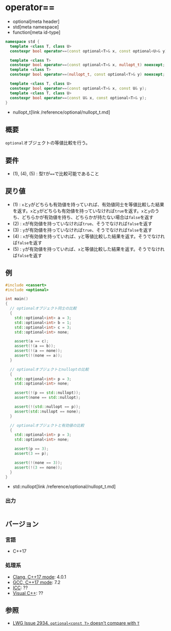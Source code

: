 # operator==
* optional[meta header]
* std[meta namespace]
* function[meta id-type]

```cpp
namespace std {
  template <class T, class U>
  constexpr bool operator==(const optional<T>& x, const optional<U>& y); // (1)

  template <class T>
  constexpr bool operator==(const optional<T>& x, nullopt_t) noexcept;   // (2)
  template <class T>
  constexpr bool operator==(nullopt_t, const optional<T>& y) noexcept;   // (3)

  template <class T, class U>
  constexpr bool operator==(const optional<T>& x, const U& y);           // (4)
  template <class T, class U>
  constexpr bool operator==(const U& x, const optional<T>& y);           // (5)
}
```
* nullopt_t[link /reference/optional/nullopt_t.md]

## 概要
`optional`オブジェクトの等値比較を行う。


## 要件
- (1), (4), (5) : 型`T`が`==`で比較可能であること


## 戻り値
- (1) : `x`と`y`がどちらも有効値を持っていれば、有効値同士を等値比較した結果を返す。`x`と`y`がどちらも有効値を持っていなければ`true`を返す。`x`と`y`のうち、どちらかが有効値を持ち、どちらかが持たない場合は`false`を返す
- (2) : `x`が有効値を持っていなければ`true`、そうでなければ`false`を返す
- (3) : `y`が有効値を持っていなければ`true`、そうでなければ`false`を返す
- (4) : `x`が有効値を持っていれば、`y`と等値比較した結果を返す。そうでなければ`false`を返す
- (5) : `y`が有効値を持っていれば、`x`と等値比較した結果を返す。そうでなければ`false`を返す


## 例
```cpp example
#include <cassert>
#include <optional>

int main()
{
  // optionalオブジェクト同士の比較
  {
    std::optional<int> a = 3;
    std::optional<int> b = 1;
    std::optional<int> c = 3;
    std::optional<int> none;

    assert(a == c);
    assert(!(a == b));
    assert(!(a == none));
    assert(!(none == a));
  }

  // optionalオブジェクトとnulloptの比較
  {
    std::optional<int> p = 3;
    std::optional<int> none;

    assert(!(p == std::nullopt));
    assert(none == std::nullopt);

    assert(!(std::nullopt == p));
    assert(std::nullopt == none);
  }

  // optionalオブジェクトと有効値の比較
  {
    std::optional<int> p = 3;
    std::optional<int> none;

    assert(p == 3);
    assert(3 == p);

    assert(!(none == 3));
    assert(!(3 == none));
  }
}
```
* std::nullopt[link /reference/optional/nullopt_t.md]

### 出力
```
```

## バージョン
### 言語
- C++17

### 処理系
- [Clang, C++17 mode](/implementation.md#clang): 4.0.1
- [GCC, C++17 mode](/implementation.md#gcc): 7.2
- [ICC](/implementation.md#icc): ??
- [Visual C++](/implementation.md#visual_cpp): ??


## 参照
- [LWG Issue 2934. `optional<const T>` doesn't compare with `T`](https://wg21.cmeerw.net/lwg/issue2934)
